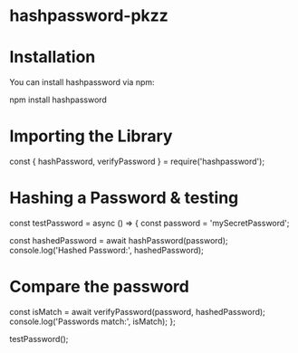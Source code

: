 # hashpassword-pkzz

# Installation
You can install hashpassword via npm:

npm install hashpassword

# Importing the Library
const { hashPassword, verifyPassword } = require('hashpassword');

# Hashing a Password & testing

 const testPassword = async () => {
  const password = 'mySecretPassword';

  const hashedPassword = await hashPassword(password);
  console.log('Hashed Password:', hashedPassword);

#  Compare the password
  const isMatch = await verifyPassword(password, hashedPassword);
  console.log('Passwords match:', isMatch);
};

testPassword();







